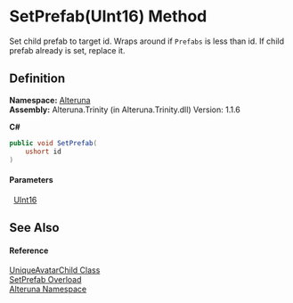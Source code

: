 # SetPrefab(UInt16) Method


Set child prefab to target id. Wraps around if `Prefabs` is less than id. If child prefab already is set, replace it.



## Definition
**Namespace:** <a href="N_Alteruna">Alteruna</a>  
**Assembly:** Alteruna.Trinity (in Alteruna.Trinity.dll) Version: 1.1.6

**C#**
``` C#
public void SetPrefab(
	ushort id
)
```



#### Parameters
<dl><dt>  <a href="https://learn.microsoft.com/dotnet/api/system.uint16" target="_blank" rel="noopener noreferrer">UInt16</a></dt><dd /></dl>

## See Also


#### Reference
<a href="T_Alteruna_UniqueAvatarChild">UniqueAvatarChild Class</a>  
<a href="Overload_Alteruna_UniqueAvatarChild_SetPrefab">SetPrefab Overload</a>  
<a href="N_Alteruna">Alteruna Namespace</a>  
